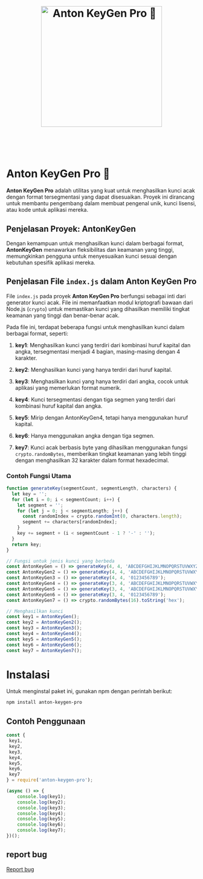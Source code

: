 <h1 align="center">
    <br>
    <br>
    <img width="320" src="media/logo.jpg" alt="Anton KeyGen Pro 🔑">
    <br>
    <br>
    <br>
</h1>

# Anton KeyGen Pro 🔑

**Anton KeyGen Pro** adalah utilitas yang kuat untuk menghasilkan kunci acak dengan format tersegmentasi yang dapat disesuaikan. Proyek ini dirancang untuk membantu pengembang dalam membuat pengenal unik, kunci lisensi, atau kode untuk aplikasi mereka.

## Penjelasan Proyek: AntonKeyGen

Dengan kemampuan untuk menghasilkan kunci dalam berbagai format, **AntonKeyGen** menawarkan fleksibilitas dan keamanan yang tinggi, memungkinkan pengguna untuk menyesuaikan kunci sesuai dengan kebutuhan spesifik aplikasi mereka.

## Penjelasan File `index.js` dalam Anton KeyGen Pro

File `index.js` pada proyek **Anton KeyGen Pro** berfungsi sebagai inti dari generator kunci acak. File ini memanfaatkan modul kriptografi bawaan dari Node.js (`crypto`) untuk memastikan kunci yang dihasilkan memiliki tingkat keamanan yang tinggi dan benar-benar acak.

Pada file ini, terdapat beberapa fungsi untuk menghasilkan kunci dalam berbagai format, seperti:

1. **key1**: Menghasilkan kunci yang terdiri dari kombinasi huruf kapital dan angka, tersegmentasi menjadi 4 bagian, masing-masing dengan 4 karakter.
   
2. **key2**: Menghasilkan kunci yang hanya terdiri dari huruf kapital.

3. **key3**: Menghasilkan kunci yang hanya terdiri dari angka, cocok untuk aplikasi yang memerlukan format numerik.

4. **key4**: Kunci tersegmentasi dengan tiga segmen yang terdiri dari kombinasi huruf kapital dan angka.

5. **key5**: Mirip dengan AntonKeyGen4, tetapi hanya menggunakan huruf kapital.

6. **key6**: Hanya menggunakan angka dengan tiga segmen.

7. **key7**: Kunci acak berbasis byte yang dihasilkan menggunakan fungsi `crypto.randomBytes`, memberikan tingkat keamanan yang lebih tinggi dengan menghasilkan 32 karakter dalam format hexadecimal.

### Contoh Fungsi Utama

```javascript
function generateKey(segmentCount, segmentLength, characters) {
  let key = '';
  for (let i = 0; i < segmentCount; i++) {
    let segment = '';
    for (let j = 0; j < segmentLength; j++) {
      const randomIndex = crypto.randomInt(0, characters.length);
      segment += characters[randomIndex];
    }
    key += segment + (i < segmentCount - 1 ? '-' : '');
  }
  return key;
}

// Fungsi untuk jenis kunci yang berbeda
const AntonKeyGen = () => generateKey(4, 4, 'ABCDEFGHIJKLMNOPQRSTUVWXYZ0123456789');
const AntonKeyGen2 = () => generateKey(4, 4, 'ABCDEFGHIJKLMNOPQRSTUVWXYZ');
const AntonKeyGen3 = () => generateKey(4, 4, '0123456789');
const AntonKeyGen4 = () => generateKey(3, 4, 'ABCDEFGHIJKLMNOPQRSTUVWXYZ0123456789');
const AntonKeyGen5 = () => generateKey(3, 4, 'ABCDEFGHIJKLMNOPQRSTUVWXYZ');
const AntonKeyGen6 = () => generateKey(3, 4, '0123456789');
const AntonKeyGen7 = () => crypto.randomBytes(16).toString('hex');

// Menghasilkan kunci
const key1 = AntonKeyGen();
const key2 = AntonKeyGen2();
const key3 = AntonKeyGen3();
const key4 = AntonKeyGen4();
const key5 = AntonKeyGen5();
const key6 = AntonKeyGen6();
const key7 = AntonKeyGen7();
````
# Instalasi

Untuk menginstal paket ini, gunakan npm dengan perintah berikut:

```bash
npm install anton-keygen-pro
```

## Contoh Penggunaan

```javascript
const {
 key1, 
 key2, 
 key3, 
 key4, 
 key5, 
 key6, 
 key7
} = require('anton-keygen-pro');

(async () => {
    console.log(key1);
    console.log(key2);
    console.log(key3);
    console.log(key4);
    console.log(key5);
    console.log(key6);
    console.log(key7);
})();
```

## report bug

<span style="color: red;">[Report bug](https://wa.me/6283198645688)</span>
